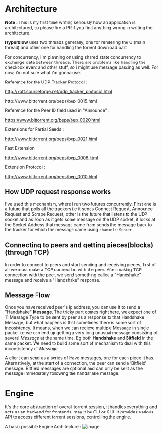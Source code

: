 # Architecture

**Note :** This is my first time writing seriously how an application is architectured, so please fire a PR if you find anything wrong in writing the architecture.



**Hyperblow** uses two threads generally, one for rendering the UI(main thread) and other one for handling the torrent download part

For concurrency, i'm planning on using shared state concurrency to exchange data between threads. There are problems like handling the checkbox event and other stuff, so i might use message passing as well. For now, i'm not sure what i'm gonna use. 

Reference for the UDP Tracker Protocol :

http://xbtt.sourceforge.net/udp_tracker_protocol.html

http://www.bittorrent.org/beps/bep_0015.html

Reference for the Peer ID field used in "Announce" :

https://www.bittorrent.org/beps/bep_0020.html

Extensions for Partial Seeds : 

http://www.bittorrent.org/beps/bep_0021.html

Fast Extension : 

http://www.bittorrent.org/beps/bep_0006.html

Extension Protocol :

http://www.bittorrent.org/beps/bep_0010.html


## How UDP request response works

I've used this mechanism, where i run two futures concurrently. First one is a future that polls all the trackers i.e it sends Connect Request, Announce Request and Scrape Request, other is the future that listens to the UDP socket and as soon as it gets some message on the UDP socket, it looks at the Socket Address that message came from sends the message back to the tracker for which the message came using  ```channel::Sender```


## Connecting to **peers** and getting pieces(blocks) (through TCP)

In order to connect to peers and start sending and receiving pieces, first of all we must make a TCP connection with the peer. After making TCP connection with the peer, we send something called a "Handshake" message and receive a "Handshake" response.

## Message Flow

Once you have received peer's ip address, you can use it to send a "Handshake" **Message**. The tricky part comes right here, we expect one of 11 Message Type to be sent by peer as a response to that Handshake Message, but what happens is that sometimes there is some sort of incosistency. It means, when we can recieve multiple Message in single packet i.e we can end up getting a very long unusual message consisting of several *Message* at the same time. Eg both **Handshake** and **Bitfield** in the same packet. We need to build some sort of mechanism to deal with this inconsistency of *Message*

A client can send us a series of Have messages, one for each piece it has. Alternatively, at the start of a connection, the peer can send a ‘Bitfield’ message. Bitfield messages are optional and can only be sent as the message immediately following the handshake message.


# Engine

It's the core abstraction of overall torrent session, it handles everything and acts as an backend for frontends, may it be CLI or GUI. It provides various API to access different torrent sessions, controlling the engine.

A basic possible Engine Architecture : 
![image](https://user-images.githubusercontent.com/54678051/216830912-81e0a44e-7fce-4700-97af-9db4b89b61df.png)

